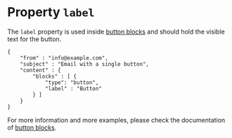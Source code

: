 # Property `label`

The `label` property is used inside <a href="/support/json/block-button">button blocks</a>
and should hold the visible text for the button.

    {
        "from" : "info@example.com",
        "subject" : "Email with a single button",
        "content" : {
            "blocks" : [ {
                "type": "button",
                "label" : "Button"
            } ]
        }
    }

For more information and more examples, please check the documentation
of <a href="/support/json/block-button">button blocks</a>.
